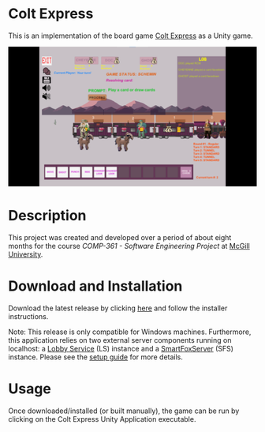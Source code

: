# Colt Express
This is an implementation of the board game [Colt Express](https://www.ludonaute.fr/portfolio/colt-express/?lang=en) as a Unity game.

![Game image](images/gameplay.png)

# Description
This project was created and developed over a period of about eight months for the course *COMP-361 - Software Engineering Project* at [McGill University](https://www.mcgill.ca/).

# Download and Installation
Download the latest release by clicking [here](https://github.com/a-a-lohn/colt-express/releases/download/v1.0/ColtExpress.Setup.Windows.x86.-.64.exe) and follow the installer instructions.

Note: This release is only compatible for Windows machines. Furthermore, this application relies on two external server components running on localhost: a [Lobby Service](https://github.com/kartoffelquadrat/LobbyService) (LS) instance and a [SmartFoxServer](https://www.smartfoxserver.com/) (SFS) instance. Please see the [setup guide](setup.md) for more details.

# Usage
Once downloaded/installed (or built manually), the game can be run by clicking on the Colt Express Unity Application executable.
